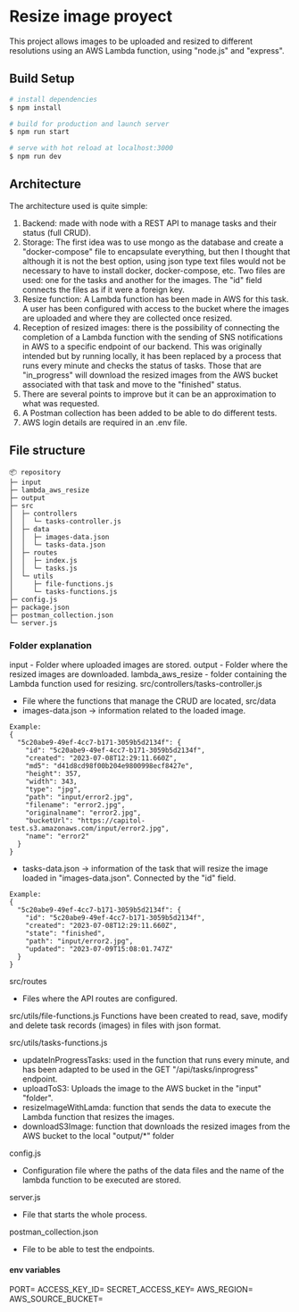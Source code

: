 # Resize image proyect
This project allows images to be uploaded and resized to different resolutions using an AWS Lambda function, using "node.js" and "express".

## Build Setup

```bash
# install dependencies
$ npm install

# build for production and launch server
$ npm run start

# serve with hot reload at localhost:3000
$ npm run dev

```

## Architecture

The architecture used is quite simple:
1. Backend: made with node with a REST API to manage tasks and their status (full CRUD).
2. Storage: The first idea was to use mongo as the database and create a "docker-compose" file to encapsulate everything, but then I thought that although it is not the best option, using json type text files would not be necessary to have to install docker, docker-compose, etc. Two files are used: one for the tasks and another for the images. The "id" field connects the files as if it were a foreign key.
3. Resize function: A Lambda function has been made in AWS for this task. A user has been configured with access to the bucket where the images are uploaded and where they are collected once resized.
4. Reception of resized images: there is the possibility of connecting the completion of a Lambda function with the sending of SNS notifications in AWS to a specific endpoint of our backend. This was originally intended but by running locally, it has been replaced by a process that runs every minute and checks the status of tasks. Those that are "in_progress" will download the resized images from the AWS bucket associated with that task and move to the "finished" status.
5. There are several points to improve but it can be an approximation to what was requested.
6. A Postman collection has been added to be able to do different tests.
7. AWS login details are required in an .env file.

## File structure

```
📦 repository
├─ input
├─ lambda_aws_resize
├─ output
├─ src
│  ├─ controllers
│  │  └─ tasks-controller.js
│  ├─ data
│  │  ├─ images-data.json
│  │  └─ tasks-data.json
│  ├─ routes
│  │  ├─ index.js
│  │  └─ tasks.js
│  └─ utils
│     ├─ file-functions.js
│     └─ tasks-functions.js
├─ config.js
├─ package.json
├─ postman_collection.json
└─ server.js
```

### Folder explanation
input - Folder where uploaded images are stored.
output - Folder where the resized images are downloaded.
lambda_aws_resize - folder containing the Lambda function used for resizing.
src/controllers/tasks-controller.js
- File where the functions that manage the CRUD are located,
src/data
- images-data.json -> information related to the loaded image.
```
Example:
{
  "5c20abe9-49ef-4cc7-b171-3059b5d2134f": {
    "id": "5c20abe9-49ef-4cc7-b171-3059b5d2134f",
    "created": "2023-07-08T12:29:11.660Z",
    "md5": "d41d8cd98f00b204e9800998ecf8427e",
    "height": 357,
    "width": 343,
    "type": "jpg",
    "path": "input/error2.jpg",
    "filename": "error2.jpg",
    "originalname": "error2.jpg",
    "bucketUrl": "https://capitol-test.s3.amazonaws.com/input/error2.jpg",
    "name": "error2"
  }
}
```
- tasks-data.json -> information of the task that will resize the image loaded in "images-data.json". Connected by the "id" field.
```
Example:
{
  "5c20abe9-49ef-4cc7-b171-3059b5d2134f": {
    "id": "5c20abe9-49ef-4cc7-b171-3059b5d2134f",
    "created": "2023-07-08T12:29:11.660Z",
    "state": "finished",
    "path": "input/error2.jpg",
    "updated": "2023-07-09T15:08:01.747Z"
  }
}
```
src/routes
- Files where the API routes are configured.

src/utils/file-functions.js
Functions have been created to read, save, modify and delete task records (images) in files with json format.

src/utils/tasks-functions.js
- updateInProgressTasks: used in the function that runs every minute, and has been adapted to be used in the GET "/api/tasks/inprogress" endpoint.
- uploadToS3: Uploads the image to the AWS bucket in the "input" "folder".
- resizeImageWithLamda: function that sends the data to execute the Lambda function that resizes the images.
- downloadS3Image: function that downloads the resized images from the AWS bucket to the local "output/*" folder

config.js
- Configuration file where the paths of the data files and the name of the lambda function to be executed are stored.

server.js
- File that starts the whole process.

postman_collection.json
- File to be able to test the endpoints.

#### env variables

PORT=
ACCESS_KEY_ID=
SECRET_ACCESS_KEY=
AWS_REGION=
AWS_SOURCE_BUCKET=